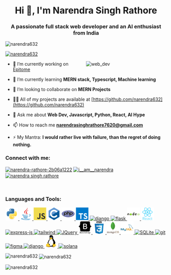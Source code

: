 <h1 align="center">Hi 👋, I'm Narendra Singh Rathore</h1>
<h3 align="center">A passionate full stack web developer and an AI enthusiast from India</h3>

<p align="left"> <img src="https://komarev.com/ghpvc/?username=narendra632&label=Profile%20views&color=0e75b6&style=flat" alt="narendra632" /> </p>
<p align="left"> <a href="https://github.com/ryo-ma/github-profile-trophy"><img src="https://github-profile-trophy.vercel.app/?username=narendra632" alt="narendra632" /></a> </p>
<img align="right" alt="web_dev" width="50%" src="https://www.aagnia.com/wp-content/uploads/2021/12/39998-web-development.gif">

- 🔭 I’m currently working on [Epitome](https://github.com/narendra632/MegaReact_Epitome)

- 🌱 I’m currently learning **MERN stack, Typescript, Machine learning**

- 👯 I’m looking to collaborate on **MERN Projects**

- 👨‍💻 All of my projects are available at [https://github.com/narendra632](https://github.com/narendra632)

- 💬 Ask me about **Web Dev, Javascript, Python, React, AI Hype**

- 📫 How to reach me **narendrasinghrathore7620@gmail.com**

- ⚡ My Mantra: **I would rather live with failure, than the regret of doing nothing.**

<h3 align="left">Connect with me:</h3>
<p align="left">
<a href="https://www.linkedin.com/in/narendra-rathore-2b06a1222/" target="_blank"><img align="center" src="https://raw.githubusercontent.com/rahuldkjain/github-profile-readme-generator/master/src/images/icons/Social/linked-in-alt.svg" alt="narendra-rathore-2b06a1222" height="30" width="40" /></a>
<a href="https://twitter.com/i__am__narendra" target="_blank"><img align="center" src="https://raw.githubusercontent.com/rahuldkjain/github-profile-readme-generator/master/src/images/icons/Social/twitter.svg" alt="i__am__narendra" height="30" width="40" /></a>
<a href="mailto:narendrasinghrathore7620@gmail.com" target="_blank"><img align="center" src="https://iconape.com/wp-content/uploads/1/11/gmail-02.png" alt="narendra singh rathore" height="30" width="55" /></a>
</p>
<br>
<h3 align="left">Languages and Tools:</h3>
<p align="left"> 



<a href="https://www.python.org" target="_blank" rel="noreferrer"> <img src="https://raw.githubusercontent.com/devicons/devicon/master/icons/python/python-original.svg" alt="python" width="40" height="40"/> </a>
<a href="https://www.java.com" target="_blank" rel="noreferrer"> <img src="https://raw.githubusercontent.com/devicons/devicon/master/icons/java/java-original.svg" alt="java" width="40" height="40"/> </a> 
<a href="https://developer.mozilla.org/en-US/docs/Web/JavaScript" target="_blank" rel="noreferrer"> <img src="https://raw.githubusercontent.com/devicons/devicon/master/icons/javascript/javascript-original.svg" alt="javascript" width="40" height="40"/> </a> 
  <a href="https://www.cprogramming.com/" target="_blank" rel="noreferrer"> <img src="https://raw.githubusercontent.com/devicons/devicon/master/icons/c/c-original.svg" alt="c" width="40" height="40"/> </a> 
  <a href="https://www.php.net" target="_blank" rel="noreferrer"> <img src="https://raw.githubusercontent.com/devicons/devicon/master/icons/php/php-original.svg" alt="php" width="40" height="40"/> </a> 
  <a href="https://www.typescriptlang.org/" target="_blank" rel="noreferrer"> <img src="https://raw.githubusercontent.com/devicons/devicon/master/icons/typescript/typescript-original.svg" alt="typescript" width="40" height="40"/> </a>
  <a href="https://www.djangoproject.com/" target="_blank" rel="noreferrer"> <img src="https://cdn.worldvectorlogo.com/logos/django.svg" alt="django" width="40" height="40"/> </a> 
  <a href="https://flask.palletsprojects.com/en/3.0.x/" target="_blank" rel="noreferrer"> <img src="https://cdn.worldvectorlogo.com/logos/flask.svg" alt="flask" width="40" height="40"/> </a> 
  <a href="https://nodejs.org" target="_blank" rel="noreferrer"> <img src="https://raw.githubusercontent.com/devicons/devicon/master/icons/nodejs/nodejs-original-wordmark.svg" alt="nodejs" width="40" height="40"/> </a> 
  <a href="https://reactjs.org/" target="_blank" rel="noreferrer"> <img src="https://raw.githubusercontent.com/devicons/devicon/master/icons/react/react-original-wordmark.svg" alt="react" width="40" height="40"/> </a> 
  <a href="http://expressjs.com/" target="_blank" rel="noreferrer"> <img src="https://cdn.worldvectorlogo.com/logos/express.svg" alt="express-js" width="40" height="40"/> </a> 
  <a href="https://tailwindcss.com/" target="_blank" rel="noreferrer"> <img src="https://www.vectorlogo.zone/logos/tailwindcss/tailwindcss-icon.svg" alt="tailwind" width="40" height="40"/> </a> 
  <a href="https://jquery.com/" target="_blank" rel="noreferrer"> <img src="https://cdn.worldvectorlogo.com/logos/jquery.svg" alt="JQuery" width="40" height="40"/> </a> 
  <a href="https://getbootstrap.com" target="_blank" rel="noreferrer"> <img src="https://raw.githubusercontent.com/devicons/devicon/master/icons/bootstrap/bootstrap-plain-wordmark.svg" alt="bootstrap" width="40" height="40"/> </a> 
  <a href="https://www.w3schools.com/css/" target="_blank" rel="noreferrer"> <img src="https://raw.githubusercontent.com/devicons/devicon/master/icons/css3/css3-original-wordmark.svg" alt="css3" width="40" height="40"/> </a> 
  <a href="https://www.mongodb.com/" target="_blank" rel="noreferrer"> <img src="https://raw.githubusercontent.com/devicons/devicon/master/icons/mongodb/mongodb-original-wordmark.svg" alt="mongodb" width="40" height="40"/> </a> 
  <a href="https://www.mysql.com/" target="_blank" rel="noreferrer"> <img src="https://raw.githubusercontent.com/devicons/devicon/master/icons/mysql/mysql-original-wordmark.svg" alt="mysql" width="40" height="40"/> </a> 
  <a href="https://www.sqlite.org/index.html" target="_blank" rel="noreferrer"> <img src="https://cdn.worldvectorlogo.com/logos/sqlite.svg" alt="SQLite" width="40" height="40"/> </a> 
  <a href="https://git-scm.com/" target="_blank" rel="noreferrer"> <img src="https://www.vectorlogo.zone/logos/git-scm/git-scm-icon.svg" alt="git" width="40" height="40"/> </a> 
  <a href="https://www.figma.com/" target="_blank" rel="noreferrer"> <img src="https://www.vectorlogo.zone/logos/figma/figma-icon.svg" alt="figma" width="40" height="40"/> </a> 
  <a href="https://flask.palletsprojects.com/en/3.0.x/" target="_blank" rel="noreferrer"> <img src="https://logodownload.org/wp-content/uploads/2020/11/canva-logo-0.png" alt="django" width="60" height="60"/> </a> 
  <a href="https://www.linux.org/" target="_blank" rel="noreferrer"> <img src="https://raw.githubusercontent.com/devicons/devicon/master/icons/linux/linux-original.svg" alt="linux" width="40" height="40"/> </a> 
    <a href="https://solana.com/" target="_blank" rel="noreferrer"> <img src="https://cdn.worldvectorlogo.com/logos/solana.svg" alt="solana" width="40" height="40"/> </a> 
 </p>
  
  



  

<p><img align="left" src="https://github-readme-stats.vercel.app/api/top-langs?username=narendra632&show_icons=true&locale=en&layout=compact" alt="narendra632" /></p>

<p>&nbsp;<img align="center" src="https://github-readme-stats.vercel.app/api?username=narendra632&show_icons=true&locale=en" alt="narendra632" /></p>

<p><img align="center" src="https://github-readme-streak-stats.herokuapp.com/?user=narendra632&" alt="narendra632" /></p>
